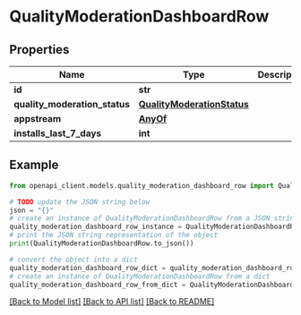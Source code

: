 # QualityModerationDashboardRow


## Properties

Name | Type | Description | Notes
------------ | ------------- | ------------- | -------------
**id** | **str** |  | 
**quality_moderation_status** | [**QualityModerationStatus**](QualityModerationStatus.md) |  | 
**appstream** | [**AnyOf**](AnyOf.md) |  | [optional] 
**installs_last_7_days** | **int** |  | [optional] 

## Example

```python
from openapi_client.models.quality_moderation_dashboard_row import QualityModerationDashboardRow

# TODO update the JSON string below
json = "{}"
# create an instance of QualityModerationDashboardRow from a JSON string
quality_moderation_dashboard_row_instance = QualityModerationDashboardRow.from_json(json)
# print the JSON string representation of the object
print(QualityModerationDashboardRow.to_json())

# convert the object into a dict
quality_moderation_dashboard_row_dict = quality_moderation_dashboard_row_instance.to_dict()
# create an instance of QualityModerationDashboardRow from a dict
quality_moderation_dashboard_row_from_dict = QualityModerationDashboardRow.from_dict(quality_moderation_dashboard_row_dict)
```
[[Back to Model list]](../README.md#documentation-for-models) [[Back to API list]](../README.md#documentation-for-api-endpoints) [[Back to README]](../README.md)


